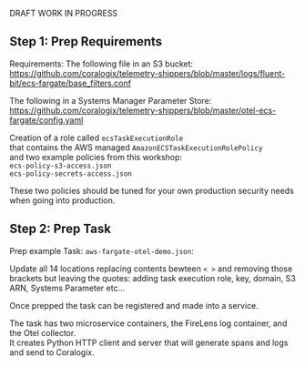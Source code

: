 DRAFT WORK IN PROGRESS

## Step 1: Prep Requirements  
Requirements:
The following file in an S3 bucket:  
https://github.com/coralogix/telemetry-shippers/blob/master/logs/fluent-bit/ecs-fargate/base_filters.conf  
  
The following in a Systems Manager Parameter Store:  
https://github.com/coralogix/telemetry-shippers/blob/master/otel-ecs-fargate/config.yaml  

Creation of a role called `ecsTaskExecutionRole`  
that contains the AWS managed `AmazonECSTaskExecutionRolePolicy`  
and two example policies from this workshop:  
`ecs-policy-s3-access.json`  
`ecs-policy-secrets-access.json`  

These two policies should be tuned for your own production security needs when going into production.  

## Step 2: Prep Task   

Prep example Task: `aws-fargate-otel-demo.json`:  

Update all 14 locations replacing contents bewteen `< >` and removing those brackets but leaving the quotes: adding task execution role, key, domain, S3 ARN, Systems Parameter etc...  

Once prepped the task can be registered and made into a service.  

 The task has two microservice containers, the FireLens log container, and the Otel collector.   
 It creates Python HTTP client and server that will generate spans and logs and send to Coralogix.  